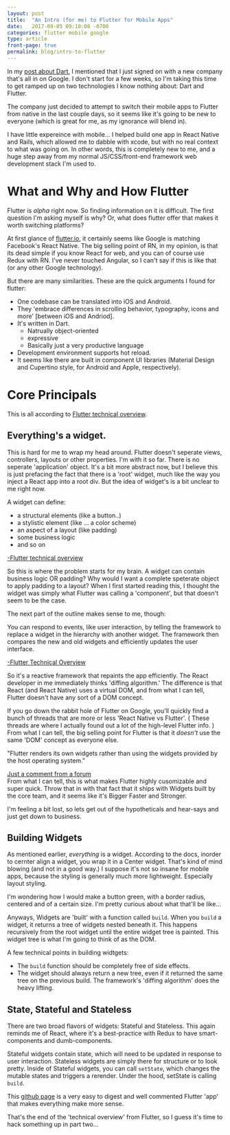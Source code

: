 ```yaml
---
layout: post
title:  "An Intro (for me) to Flutter for Mobile Apps"
date:   2017-09-05 09:10:08 -0700
categories: flutter mobile google
type: article
front-page: true
permalink: blog/intro-to-flutter
---
```


In my [post about Dart](/blog/dart), I mentioned that I just signed on with a new company that's all in on Google. I don't start for a few weeks, so I'm taking this time to get ramped up on two technologies I know nothing about: Dart and Flutter.

The company just decided to attempt to switch their mobile apps to Flutter from native in the last couple days, so it seems like it's going to be new to everyone (which is great for me, as my ignorance will blend in).

I have little expereince with mobile... I helped build one app in React Native and Rails, which allowed me to dabble with xcode, but with no real context to what was going on. In other words, this is completely new to me, and a huge step away from my normal JS/CSS/front-end framework web development stack I'm used to.

# What and Why and How Flutter

Flutter is *alpha* right now. So finding information on it is difficult. The first question I'm asking myself is why? Or, what does flutter offer that makes it worth switching platforms?

At first glance of [flutter.io](http://flutter.io), it certainly seems like Google is matching Facebook's React Native. The big selling point of RN, in my opinion, is that its dead simple if you know React for web, and you can of course use Redux with RN. I've never touched Angular, so I can't say if this is like that (or any other Google technology).

But there are many similarities. These are the quick arguments I found for flutter:
* One codebase can be translated into iOS and Android.
* They 'embrace differences in scrolling behavior, typography, icons and more' [between iOS and Andriod].
* It's written in Dart.
  * Natrually object-oriented
  * expressive
  * Basically just a very productive language
* Development environment supports hot reload.
* It seems like there are built in component UI libraries (Material Design and Cupertino style, for Android and Apple, respectively).

# Core Principals

This is all according to [Flutter technical overview](https://flutter.io/technical-overview/).

## Everything's a **widget**.
This is hard for me to wrap my head around. Flutter doesn't seperate views, controllers, layouts or other properties. I'm with it so far. There is no seperate 'application' object. It's a bit more abstract now, but I believe this is just prefacing the fact that there is a 'root' widget, much like the way you inject a React app into a root div. But the idea of widget's is a bit unclear to me right now.

<div class='technical-quote'>
  <p>
    A widget can define:
    <ul>
      <li>a structural elements (like a button..)</li>
      <li>a stylistic element (like ... a color scheme)</li>
      <li>an aspect of a layout (like padding)</li>
      <li>some business logic</li>
      <li>and so on</li>
    </ul>
  </p>
  <a class='citation' href='https://flutter.io/technical-overview/'>-Flutter technical overview</a>
</div>

So this is where the problem starts for my brain. A widget can contain business logic OR padding? Why would I want a complete speterate object to apply padding to a layout? When I first started reading this, I thought the widget was simply what Flutter was calling a 'component', but that doesn't seem to be the case.

The next part of the outline makes sense to me, though:

<div class='technical-quote'>
  <p>
    You can respond to events, like user interaction, by telling the framework to replace a widget in the hierarchy with another widget. The framework then compares the new and old widgets and efficiently updates the user interface. 
  </p>
  <a class='citation' href='https://flutter.io/technical-overview/'>-Flutter Technical Overview</a>
</div>

So it's a reactive framework that repaints the app efficiently. The React developer in me immediately thinks 'diffing algorithm.' The difference is that React (and React Native) uses a virtual DOM, and from what I can tell, Flutter doesn't have any sort of a DOM concept. 

If you go down the rabbit hole of Flutter on Google, you'll quickly find a bunch of threads that are more or less 'React Native vs Flutter'. ( These threads are where I actually found out a lot of the high-level Flutter info. ) From what I can tell, the big selling point for Flutter is that it *doesn't* use the same 'DOM' concept as everyone else. 

<div class='technical-quote'>
  <p>
  "Flutter renders its own widgets rather than using the widgets provided by the host operating system." 
  </p>
  <a class='citation' href='https://groups.google.com/forum/#!topic/flutter-dev/49DpZm0xbNk'> Just a comment from a forum </a>
</div>
From what I can tell, this is what makes Flutter highly cusomizable and super quick. Throw that in with that fact that it ships with Widgets built by the core team, and it seems like it's Bigger Faster and Stronger. 

I'm feeling a bit lost, so lets get out of the hypotheticals and hear-says and just get down to business.

## Building Widgets

As mentioned earlier, *everything* is a widget. According to the docs, inorder to cernter align a widget, you wrap it in a Center widget. That's kind of mind blowing (and not in a good way.) I suppose it's not so insane for mobile apps, because the styling is generally much more lightweight. Especially layout styling.

I'm wondering how I would make a button green, with a border radius, centered and of a certain size. I'm pretty curious about what that'll be like...

Anyways, Widgets are 'built' with a function called `build`. When you `build` a widget, it returns a tree of widgets nested beneath it. This happens recursively from the root widget until the entire widget tree is painted. This widget tree is what I'm going to think of as the DOM.

A few technical points in building widtgets:
* The `build` function should be completely free of side effects. 
* The widget should always return a new tree, even if it returned the same tree on the previous build. The framework's 'diffing algorithm' does the heavy lifting.


## State, Stateful and Stateless

There are two broad flavors of widgets: Stateful and Stateless. This again reminds me of React, where it's a best-practice with Redux to have smart-components and dumb-components.

Stateful widgets contain state, which will need to be updated in response to user interaction. Stateless widgets are simply there for structure or to look pretty. Inside of Stateful widgets, you can call `setState`, which changes the mutable states and triggers a rerender. Under the hood, setState is calling `build`.

This [github page](https://github.com/flutter/flutter/blob/master/packages/flutter_tools/templates/create/lib/main.dart.tmpl) is a very easy to digest and well commented Flutter 'app' that makes everything make more sense. 


That's the end of the 'technical overview' from Flutter, so I guess it's time to hack something up in part two...



